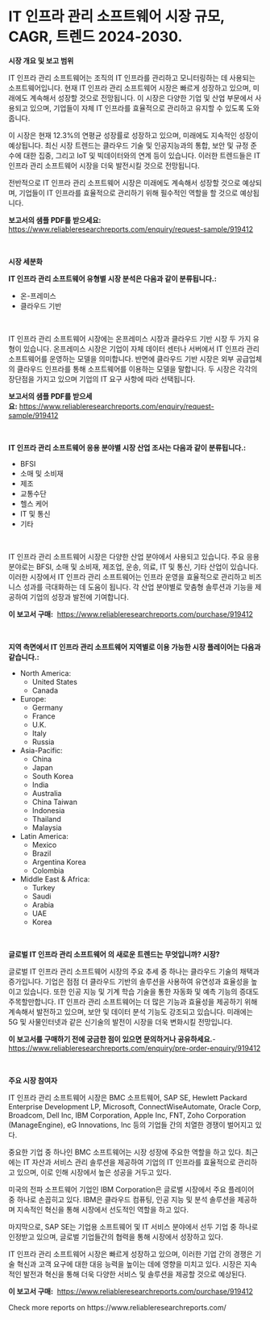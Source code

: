 <p><h1>IT 인프라 관리 소프트웨어 시장 규모, CAGR, 트렌드 2024-2030.</h1></p><p><strong>시장 개요 및 보고 범위</strong></p>
<p><p>IT 인프라 관리 소프트웨어는 조직의 IT 인프라를 관리하고 모니터링하는 데 사용되는 소프트웨어입니다. 현재 IT 인프라 관리 소프트웨어 시장은 빠르게 성장하고 있으며, 미래에도 계속해서 성장할 것으로 전망됩니다. 이 시장은 다양한 기업 및 산업 부문에서 사용되고 있으며, 기업들이 자체 IT 인프라를 효율적으로 관리하고 유지할 수 있도록 도와줍니다.</p><p>이 시장은 현재 12.3%의 연평균 성장률로 성장하고 있으며, 미래에도 지속적인 성장이 예상됩니다. 최신 시장 트렌드는 클라우드 기술 및 인공지능과의 통합, 보안 및 규정 준수에 대한 집중, 그리고 IoT 및 빅데이터와의 연계 등이 있습니다. 이러한 트렌드들은 IT 인프라 관리 소프트웨어 시장을 더욱 발전시킬 것으로 전망됩니다.</p><p>전반적으로 IT 인프라 관리 소프트웨어 시장은 미래에도 계속해서 성장할 것으로 예상되며, 기업들이 IT 인프라를 효율적으로 관리하기 위해 필수적인 역할을 할 것으로 예상됩니다.</p></p>
<p><strong>보고서의 샘플 PDF를 받으세요:</strong> <a href="https://www.reliableresearchreports.com/enquiry/request-sample/919412">https://www.reliableresearchreports.com/enquiry/request-sample/919412</a></p>
<p>&nbsp;</p>
<p><strong>시장 세분화</strong></p>
<p><strong>IT 인프라 관리 소프트웨어 유형별 시장 분석은 다음과 같이 분류됩니다.:</strong></p>
<p><ul><li>온-프레미스</li><li>클라우드 기반</li></ul></p>
<p>&nbsp;</p>
<p><p>IT 인프라 관리 소프트웨어 시장에는 온프레미스 시장과 클라우드 기반 시장 두 가지 유형이 있습니다. 온프레미스 시장은 기업이 자체 데이터 센터나 서버에서 IT 인프라 관리 소프트웨어를 운영하는 모델을 의미합니다. 반면에 클라우드 기반 시장은 외부 공급업체의 클라우드 인프라를 통해 소프트웨어를 이용하는 모델을 말합니다. 두 시장은 각각의 장단점을 가지고 있으며 기업의 IT 요구 사항에 따라 선택됩니다.</p></p>
<p><strong>보고서의 샘플 PDF를 받으세요:</strong>&nbsp;<a href="https://www.reliableresearchreports.com/enquiry/request-sample/919412">https://www.reliableresearchreports.com/enquiry/request-sample/919412</a></p>
<p>&nbsp;</p>
<p><strong> IT 인프라 관리 소프트웨어 응용 분야별 시장 산업 조사는 다음과 같이 분류됩니다.:</strong></p>
<p><ul><li>BFSI</li><li>소매 및 소비재</li><li>제조</li><li>교통수단</li><li>헬스 케어</li><li>IT 및 통신</li><li>기타</li></ul></p>
<p>&nbsp;</p>
<p><p>IT 인프라 관리 소프트웨어 시장은 다양한 산업 분야에서 사용되고 있습니다. 주요 응용 분야로는 BFSI, 소매 및 소비재, 제조업, 운송, 의료, IT 및 통신, 기타 산업이 있습니다. 이러한 시장에서 IT 인프라 관리 소프트웨어는 인프라 운영을 효율적으로 관리하고 비즈니스 성과를 극대화하는 데 도움이 됩니다. 각 산업 분야별로 맞춤형 솔루션과 기능을 제공하여 기업의 성장과 발전에 기여합니다.</p></p>
<p><strong>이 보고서 구매:</strong>&nbsp; <a href="https://www.reliableresearchreports.com/purchase/919412">https://www.reliableresearchreports.com/purchase/919412</a></p>
<p>&nbsp;</p>
<p><strong>지역 측면에서 IT 인프라 관리 소프트웨어 지역별로 이용 가능한 시장 플레이어는 다음과 같습니다.:</strong></p>
<p><ul>
    <li>
        North America:
        <ul>
            <li>United States</li>
            <li>Canada</li>
        </ul>
    </li>
    <li>
        Europe:
        <ul>
            <li>Germany</li>
            <li>France</li>
            <li>U.K.</li>
            <li>Italy</li>
            <li>Russia</li>
        </ul>
    </li>
    <li>
        Asia-Pacific:
        <ul>
            <li>China</li>
            <li>Japan</li>
            <li>South Korea</li>
            <li>India</li>
            <li>Australia</li>
            <li>China Taiwan</li>
            <li>Indonesia</li>
            <li>Thailand</li>
            <li>Malaysia</li>
        </ul>
    </li>
    <li>
        Latin America:
        <ul>
            <li>Mexico</li>
            <li>Brazil</li>
            <li>Argentina Korea</li>
            <li>Colombia</li>
        </ul>
    </li>
    <li>
        Middle East & Africa:
        <ul>
            <li>Turkey</li>
            <li>Saudi</li>
            <li>Arabia</li>
            <li>UAE</li>
            <li>Korea</li>
        </ul>
    </li>
    </ul></p>
<p>&nbsp;</p>
<p><strong>글로벌 IT 인프라 관리 소프트웨어 의 새로운 트렌드는 무엇입니까? 시장?</strong></p>
<p><p>글로벌 IT 인프라 관리 소프트웨어 시장의 주요 추세 중 하나는 클라우드 기술의 채택과 증가입니다. 기업은 점점 더 클라우드 기반의 솔루션을 사용하여 유연성과 효율성을 높이고 있습니다. 또한 인공 지능 및 기계 학습 기술을 통한 자동화 및 예측 기능의 증대도 주목할만합니다. IT 인프라 관리 소프트웨어는 더 많은 기능과 효율성을 제공하기 위해 계속해서 발전하고 있으며, 보안 및 데이터 분석 기능도 강조되고 있습니다. 미래에는 5G 및 사물인터넷과 같은 신기술의 발전이 시장을 더욱 변화시킬 전망입니다.</p></p>
<p><strong>이 보고서를 구매하기 전에 궁금한 점이 있으면 문의하거나 공유하세요.</strong>- <a href="https://www.reliableresearchreports.com/enquiry/pre-order-enquiry/919412">https://www.reliableresearchreports.com/enquiry/pre-order-enquiry/919412</a></p>
<p>&nbsp;</p>
<p><strong>주요 시장 참여자</strong></p>
<p><p>IT 인프라 관리 소프트웨어 시장은 BMC 소프트웨어, SAP SE, Hewlett Packard Enterprise Development LP, Microsoft, ConnectWiseAutomate, Oracle Corp, Broadcom, Dell Inc, IBM Corporation, Apple Inc, FNT, Zoho Corporation (ManageEngine), eG Innovations, Inc 등의 기업들 간의 치열한 경쟁이 벌어지고 있다. </p><p>중요한 기업 중 하나인 BMC 소프트웨어는 시장 성장에 주요한 역할을 하고 있다. 최근에는 IT 자산과 서비스 관리 솔루션을 제공하여 기업의 IT 인프라를 효율적으로 관리하고 있으며, 이로 인해 시장에서 높은 성공을 거두고 있다. </p><p>미국의 전파 소프트웨어 기업인 IBM Corporation은 글로벌 시장에서 주요 플레이어 중 하나로 손꼽히고 있다. IBM은 클라우드 컴퓨팅, 인공 지능 및 분석 솔루션을 제공하며 지속적인 혁신을 통해 시장에서 선도적인 역할을 하고 있다. </p><p>마지막으로, SAP SE는 기업용 소프트웨어 및 IT 서비스 분야에서 선두 기업 중 하나로 인정받고 있으며, 글로벌 기업들간의 협력을 통해 시장에서 성장하고 있다. </p><p>IT 인프라 관리 소프트웨어 시장은 빠르게 성장하고 있으며, 이러한 기업 간의 경쟁은 기술 혁신과 고객 요구에 대한 대응 능력을 높이는 데에 영향을 미치고 있다. 시장은 지속적인 발전과 혁신을 통해 더욱 다양한 서비스 및 솔루션을 제공할 것으로 예상된다.</p></p>
<p><strong>이 보고서 구매:</strong>&nbsp;&nbsp;<a href="https://www.reliableresearchreports.com/purchase/919412">https://www.reliableresearchreports.com/purchase/919412</a></p>
<p>Check more reports on https://www.reliableresearchreports.com/</p>
